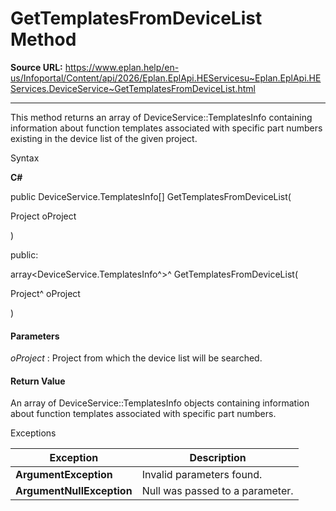 # GetTemplatesFromDeviceList Method

**Source URL:** https://www.eplan.help/en-us/Infoportal/Content/api/2026/Eplan.EplApi.HEServicesu~Eplan.EplApi.HEServices.DeviceService~GetTemplatesFromDeviceList.html

---

This method returns an array of DeviceService::TemplatesInfo containing information about function templates associated with specific part numbers existing in the device list of the given project.

Syntax

**C#**



public DeviceService.TemplatesInfo[] GetTemplatesFromDeviceList( 

   Project oProject

)

public:

array<DeviceService.TemplatesInfo^>^ GetTemplatesFromDeviceList( 

   Project^ oProject

)


#### Parameters

*oProject*
:   Project from which the device list will be searched.

#### Return Value

An array of DeviceService::TemplatesInfo objects containing information about function templates associated with specific part numbers.

Exceptions

| Exception | Description |
| --- | --- |
| **ArgumentException** | Invalid parameters found. |
| **ArgumentNullException** | Null was passed to a parameter. |
